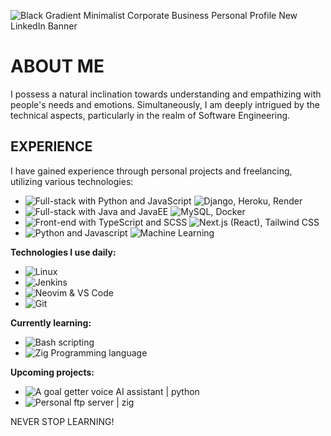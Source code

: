 ![Black Gradient Minimalist Corporate Business Personal Profile New LinkedIn Banner](https://github.com/Westy21/Westy21/assets/106932588/c6ef4d22-8361-4ab8-87de-ac9648f878bd)

# ABOUT ME

I possess a natural inclination towards understanding and empathizing with people's needs and emotions. Simultaneously, I am deeply intrigued by the technical aspects, particularly in the realm of Software Engineering.

## EXPERIENCE

I have gained experience through personal projects and freelancing, utilizing various technologies:

- ![Full-stack with Python and JavaScript](https://img.shields.io/badge/Python%20-%20Full--stack-white?labelColor=black) ![Django, Heroku, Render](https://img.shields.io/badge/-Django%20--%20Heroku%20--%20Render-grey)
- ![Full-stack with Java and JavaEE](https://img.shields.io/badge/Java%20(Core%2CServlet%2CJSP)%20%7C%20JavaEE-Full--stack-white?labelColor=black) ![MySQL, Docker](https://img.shields.io/badge/mySQL%20--%20Docker-grey)
- ![Front-end with TypeScript and SCSS](https://img.shields.io/badge/TypeScript%20%7C%20SCSS-Front--end-white?labelColor=black) ![Next.js (React), Tailwind CSS](https://img.shields.io/badge/-Next.js%20(React)%20--%20Tailwind%20CSS-grey)
- ![Python and Javascript](https://img.shields.io/badge/Python%20%7C%20Javascript-white?labelColor=black) ![Machine Learning](https://img.shields.io/badge/Machine%20Learning-grey)

**Technologies I use daily:**

- ![Linux](https://img.shields.io/badge/Linux-white?labelColor=black)
- ![Jenkins](https://img.shields.io/badge/Jenkins-white?labelColor=black)
- ![Neovim & VS Code](https://img.shields.io/badge/Neovim%20%26%20VS%20Code-white?labelColor=black)
- ![Git](https://img.shields.io/badge/Git-white?labelColor=black)

**Currently learning:**

- ![Bash scripting](https://img.shields.io/badge/Bash%20scripting-white?labelColor=black)
- ![Zig Programming language](https://img.shields.io/badge/Zig%20Programming%20language-white?labelColor=black)

**Upcoming projects:**

- ![A goal getter voice AI assistant | python](https://img.shields.io/badge/A%20goal%20getter%20voice%20AI%20assistant%20%7C%20python-white?labelColor=black)
- ![Personal ftp server | zig](https://img.shields.io/badge/Personal%20ftp%20server%20%7C%20zig-white?labelColor=black)

NEVER STOP LEARNING!
